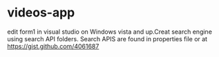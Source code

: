 videos-app
==========
edit form1 in visual studio on Windows vista and up.Creat search engine using search API folders. Search APIS are found in properties file or at https://gist.github.com/4061687